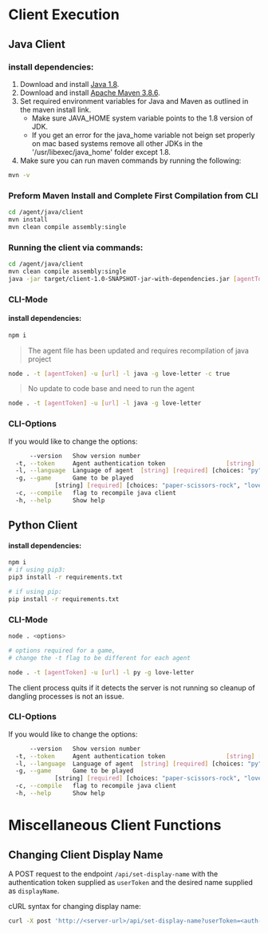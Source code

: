 # Client Execution
## Java Client
### install dependencies:
1. Download and install [Java 1.8](https://www.oracle.com/au/java/technologies/javase/javase8-archive-downloads.html).
2. Download and install [Apache Maven 3.8.6](https://maven.apache.org/install.html).
3. Set required environment variables for Java and Maven as outlined in the maven install link.
      - Make sure JAVA_HOME system variable points to the 1.8 version of JDK.
      - If you get an error for the java_home variable not beign set properly on mac based systems remove all other JDKs in the '/usr/libexec/java_home' folder except 1.8.
4. Make sure you can run maven commands by running the following:
```bash
mvn -v
```
### Preform Maven Install and Complete First Compilation from CLI
```bash
cd /agent/java/client
mvn install
mvn clean compile assembly:single
```
### Running the client via commands:
```bash
cd /agent/java/client
mvn clean compile assembly:single
java -jar target/client-1.0-SNAPSHOT-jar-with-dependencies.jar [agentToken] [game]
```

### CLI-Mode
#### install dependencies:
```bash
npm i
```
> The agent file has been updated and requires recompilation of java project
```bash
node . -t [agentToken] -u [url] -l java -g love-letter -c true
```
> No update to code base and need to run the agent
```bash
node . -t [agentToken] -u [url] -l java -g love-letter
```

### CLI-Options
If you would like to change the options:
```bash
      --version   Show version number                                  [boolean]
  -t, --token     Agent authentication token                 [string] [required]
  -l, --language  Language of agent  [string] [required] [choices: "py", "java"]
  -g, --game      Game to be played
             [string] [required] [choices: "paper-scissors-rock", "love-letter"]
  -c, --compile   flag to recompile java client                        [boolean]
  -h, --help      Show help                                            [boolean]
```

## Python Client
#### install dependencies:
```bash
npm i
# if using pip3:
pip3 install -r requirements.txt

# if using pip:
pip install -r requirements.txt
```

### CLI-Mode
```bash
node . <options>

# options required for a game,
# change the -t flag to be different for each agent

node . -t [agentToken] -u [url] -l py -g love-letter
```

The client process quits if it detects the server is not running so cleanup of dangling processes is not an issue.

### CLI-Options
If you would like to change the options:
```bash
      --version   Show version number                                  [boolean]
  -t, --token     Agent authentication token                 [string] [required]
  -l, --language  Language of agent  [string] [required] [choices: "py", "java"]
  -g, --game      Game to be played
             [string] [required] [choices: "paper-scissors-rock", "love-letter"]
  -c, --compile   flag to recompile java client                        [boolean]
  -h, --help      Show help                                            [boolean]
```

# Miscellaneous Client Functions
## Changing Client Display Name
A POST request to the endpoint `/api/set-display-name` with the authentication token supplied as `userToken` and the desired name supplied as `displayName`.

cURL syntax for changing display name:
```bash
curl -X post 'http://<server-url>/api/set-display-name?userToken=<auth-token>&displayName=<desired-name>'
```